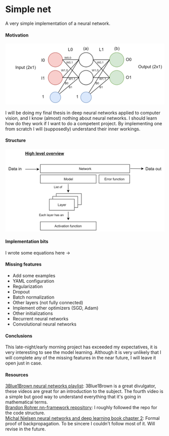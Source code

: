 # Simple net
A very simple implementation of a neural network.
#### Motivation
<p align="center">
<img src="./docs/imgs/sample-arch.png" width="550">
</p>
I will be doing my final thesis in deep neural networks applied to computer vision, and I know (almost) nothing about neural networks. I should learn how do they work if I want to do a competent project. By implementing one from scratch I will (supposedly) understand their inner workings. 

#### Structure
<p align="center">
<img src="./docs/imgs/code-schematic.png" width="600">
</p>

#### Implementation bits
I wrote some equations here -> <link>

#### Missing features
- Add some examples
- YAML configuration
- Regularization
- Dropout
- Batch normalization
- Other layers (not fully connected)
- Implement other optimizers (SGD, Adam)
- Other initializations
- Recurrent neural networks
- Convolutional neural networks

#### Conclusions
This late-night/early morning project has exceeded my expectatives, it is very interesting to see the model learning. Although it is very unlikely that I will complete any of the missing features in the near future, I will leave it open just in case.

#### Resources
[3Blue1Brown neural networks playlist](https://www.youtube.com/playlist?list=PLZHQObOWTQDNU6R1_67000Dx_ZCJB-3pi): 3Blue1Brown is a great divulgator, these videos are great for an introduction to the subject. The fourth video is a simple but good way to understand everything that it's going in mathematical terms.  
[Brandon Rohrer nn-framework repository](https://github.com/brohrer/nn_framework):
I roughly followed the repo for the code structure.  
[Michal Nielsen neural networks and deep learning book chapter 2](http://neuralnetworksanddeeplearning.com/chap2.html): Formal proof of backpropagation. To be sincere I couldn't follow most of it. Will revise in the future.